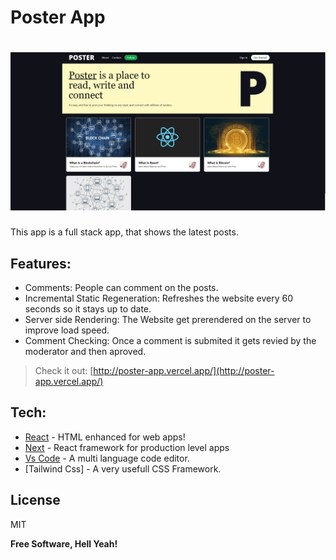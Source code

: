 # Poster App

# ![preview](public/screenshot.png)

This app is a full stack app, that shows the latest posts.

## Features:

- Comments: People can comment on the posts.
- Incremental Static Regeneration: Refreshes the website every 60 seconds so it stays up to date.
- Server side Rendering: The Website get prerendered on the server to improve load speed.
- Comment Checking: Once a comment is submited it gets revied by the moderator and then aproved.

> Check it out: [http://poster-app.vercel.app/](http://poster-app.vercel.app/)

## Tech:

- [React] - HTML enhanced for web apps!
- [Next] - React framework for production level apps
- [Vs Code] - A multi language code editor.
- [Tailwind Css] - A very usefull CSS Framework.

## License

MIT

**Free Software, Hell Yeah!**

[react]: https://reactjs.org/
[font awesome]: https://fontawesome.com/
[vs code]: https://code.visualstudio.com/
[next]: https://nextjs.org/
[tailwind]: https://tailwindcss.com/
